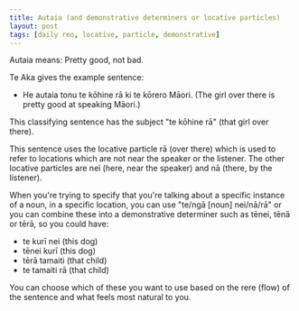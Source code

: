 ```yaml
---
title: Autaia (and demonstrative determiners or locative particles)
layout: post
tags: [daily reo, locative, particle, demonstrative]
---
```

Autaia means: Pretty good, not bad.

Te Aka gives the example sentence:
- He autaia tonu te kōhine rā ki te kōrero Māori. (The girl over there is pretty good at speaking Māori.)

This classifying sentence has the subject "te kōhine rā" (that girl over there).

This sentence uses the locative particle rā (over there) which is used to refer to locations which are not near the speaker or the listener. The other locative particles are nei (here, near the speaker) and nā (there, by the listener). 

When you're trying to specify that you're talking about a specific instance of a noun, in a specific location, you can use "te/ngā [noun] nei/nā/rā" or you can combine these into a demonstrative determiner such as tēnei, tēnā or tērā, so you could have:
- te kurī nei (this dog)
- tēnei kurī (this dog)
- tērā tamaiti (that child)
- te tamaiti rā (that child)

You can choose which of these you want to use based on the rere (flow) of the sentence and what feels most natural to you.
